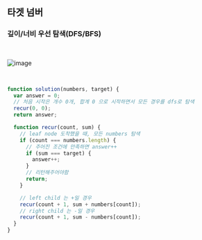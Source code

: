## 타겟 넘버

### 깊이/너비 우선 탐색(DFS/BFS)

<br>

![image](https://user-images.githubusercontent.com/42693257/122669759-ceb59280-d1f9-11eb-9091-60da22741eab.png)

<br>

```js
function solution(numbers, target) {
  var answer = 0;
  // 처음 시작은 개수 0개, 합계 0 으로 시작하면서 모든 경우를 dfs로 탐색
  recur(0, 0);
  return answer;

  function recur(count, sum) {
    // leaf node 도착했을 때, 모든 numbers 탐색
    if (count === numbers.length) {
      // 주어진 조건에 만족하면 answer++
      if (sum === target) {
        answer++;
      }
      // 리턴해주어야함
      return;
    }

    // left child 는 +일 경우
    recur(count + 1, sum + numbers[count]);
    // right child 는 -일 경우
    recur(count + 1, sum - numbers[count]);
  }
}
```
